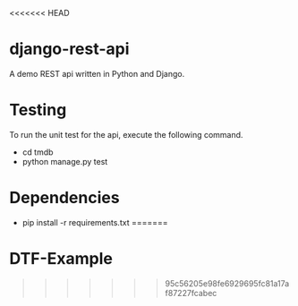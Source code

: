 <<<<<<< HEAD
# django-rest-api
A demo REST api written in Python and Django.

# Testing
To run the unit test for the api, execute the following command.<br />
- cd tmdb <br />
- python manage.py test

# Dependencies<br />
- pip install -r requirements.txt
=======
# DTF-Example
>>>>>>> 95c56205e98fe6929695fc81a17af87227fcabec
